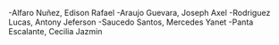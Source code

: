 -Alfaro Nuñez, Edison Rafael
-Araujo Guevara, Joseph Axel
-Rodriguez Lucas, Antony Jeferson
-Saucedo Santos, Mercedes Yanet
-Panta Escalante, Cecilia Jazmin